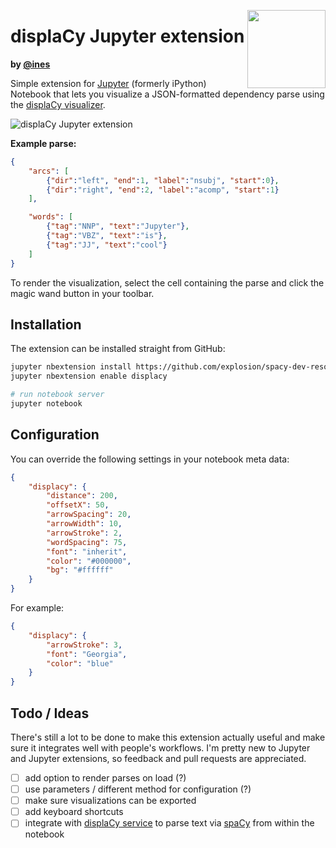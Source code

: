 <a href="https://explosion.ai"><img src="https://explosion.ai/assets/img/logo.svg" width="125" height="125" align="right" /></a>

# displaCy Jupyter extension
**by [@ines](https://github.com/ines)**

Simple extension for [Jupyter](http://jupyter.org/) (formerly iPython) Notebook that lets you visualize a JSON-formatted dependency parse using the [displaCy visualizer](https://github.com/explosion/displacy).

![displaCy Jupyter extension](displacy_jupyter.gif)

**Example parse:**
```json
{
    "arcs": [
        {"dir":"left", "end":1, "label":"nsubj", "start":0},
        {"dir":"right", "end":2, "label":"acomp", "start":1}
    ],

    "words": [
        {"tag":"NNP", "text":"Jupyter"},
        {"tag":"VBZ", "text":"is"},
        {"tag":"JJ", "text":"cool"}
    ]
}
```

To render the visualization, select the cell containing the parse and click the magic wand button in your toolbar.

## Installation

The extension can be installed straight from GitHub:

```bash
jupyter nbextension install https://github.com/explosion/spacy-dev-resources/tree/master/jupyter-displacy
jupyter nbextension enable displacy

# run notebook server
jupyter notebook
```

## Configuration

You can override the following settings in your notebook meta data:

```json
{
    "displacy": {
        "distance": 200,
        "offsetX": 50,
        "arrowSpacing": 20,
        "arrowWidth": 10,
        "arrowStroke": 2,
        "wordSpacing": 75,
        "font": "inherit",
        "color": "#000000",
        "bg": "#ffffff"
    }
}
```

For example:

```json
{
    "displacy": {
        "arrowStroke": 3,
        "font": "Georgia",
        "color": "blue"
    }
}
```


## Todo / Ideas

There's still a lot to be done to make this extension actually useful and make sure it integrates well with people's workflows. I'm pretty new to Jupyter and Jupyter extensions, so feedback and pull requests are appreciated.

- [ ] add option to render parses on load (?)
- [ ] use parameters / different method for configuration (?)
- [ ] make sure visualizations can be exported
- [ ] add keyboard shortcuts
- [ ] integrate with [displaCy service](https://github.com/explosion/spacy-services) to parse text via [spaCy](https://spacy.io) from within the notebook
